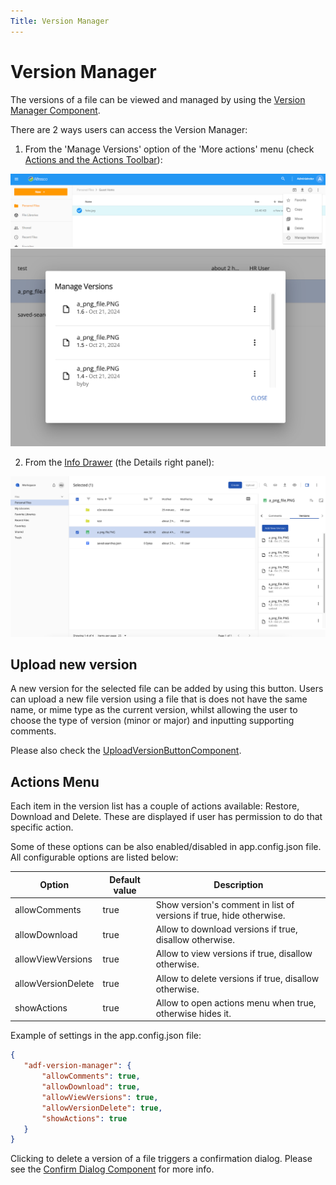 ```yaml
---
Title: Version Manager
---
```


# Version Manager

The versions of a file can be viewed and managed by using the [Version Manager Component](https://www.alfresco.com/abn/adf/content-services/version-manager.component/).

There are 2 ways users can access the Version Manager:

1) From the 'Manage Versions' option of the 'More actions' menu (check [Actions and the Actions Toolbar](/features/document-list-layout#actions-and-the-actions-toolbar)):

![Version Manager Menu](../images/version-manager-action.png)
![Version Manager Dialog](../images/version-manager-dialog.png)

2) From the [Info Drawer](/features/info-drawer) (the Details right panel):

![Version Manager Inline](../images/version-manager-tab.png)

## Upload new version

A new version for the selected file can be added by using this button. Users can upload a new file version using a file that is does not have the same name, or mime type as the current version, whilst allowing the user to choose the type of version (minor or major) and inputting supporting comments.

Please also check the [UploadVersionButtonComponent](https://www.alfresco.com/abn/adf/content-services/upload-version-button.component/).

## Actions Menu

Each item in the version list has a couple of actions available: Restore, Download and Delete. These are displayed if user has permission to do that specific action.

Some of these options can be also enabled/disabled in app.config.json file. All configurable options are listed below:

| Option             | Default value | Description                                                         |
|--------------------|---------------|---------------------------------------------------------------------|
| allowComments      | true          | Show version's comment in list of versions if true, hide otherwise. |
| allowDownload      | true          | Allow to download versions if true, disallow otherwise.             |
| allowViewVersions  | true          | Allow to view versions if true, disallow otherwise.                 |
| allowVersionDelete | true          | Allow to delete versions if true, disallow otherwise.               |
| showActions        | true          | Allow to open actions menu when true, otherwise hides it.           |


Example of settings in the app.config.json file:

```json
{
   "adf-version-manager": {
       "allowComments": true,
       "allowDownload": true,
       "allowViewVersions": true,
       "allowVersionDelete": true,
       "showActions": true
   }
}
```

Clicking to delete a version of a file triggers a confirmation dialog. Please see the [Confirm Dialog Component](https://github.com/Alfresco/alfresco-ng2-components/blob/develop/lib/content-services/dialogs/confirm.dialog.ts) for more info.

